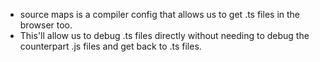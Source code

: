 - source maps is a compiler config that allows us to get .ts files in the browser too.
- This'll allow us to debug .ts files directly without needing to debug the counterpart .js files and get back to .ts files.
